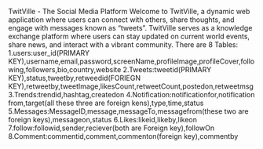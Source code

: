 TwitVille - The Social Media Platform
Welcome to TwitVille, a dynamic web application where users can connect with others, share thoughts, and engage with messages known as “tweets”. TwitVille serves as a knowledge exchange platform where users can stay updated on current world events, share news, and interact with a vibrant community.
There are 8 Tables:
1.users:user_id(PRIMARY KEY),username,email,password,screenName,profileImage,profileCover,following,followers,bio,country,website
2.Tweets:tweetid(PRIMARY KEY),status,tweetby,retweedid(FORIEGN KEY),retweetby,tweetImage,likesCount,retweetCount,postedon,retweetmsg
3.Trends:trendid,hashtag,createdon
4.Notification:notificationfor,notification from,target(all these three are foreign kens),type,time,status 
5.Messages:MessageID,message,messageTo,messagefrom(these two are foreign keys),messageon,status
6.Likes:likeid,likeby,likeon
7.follow:followid,sender,reciever(both are Foreign key),followOn
8.Comment:commentid,comment,commenton(foreign key),commentby
